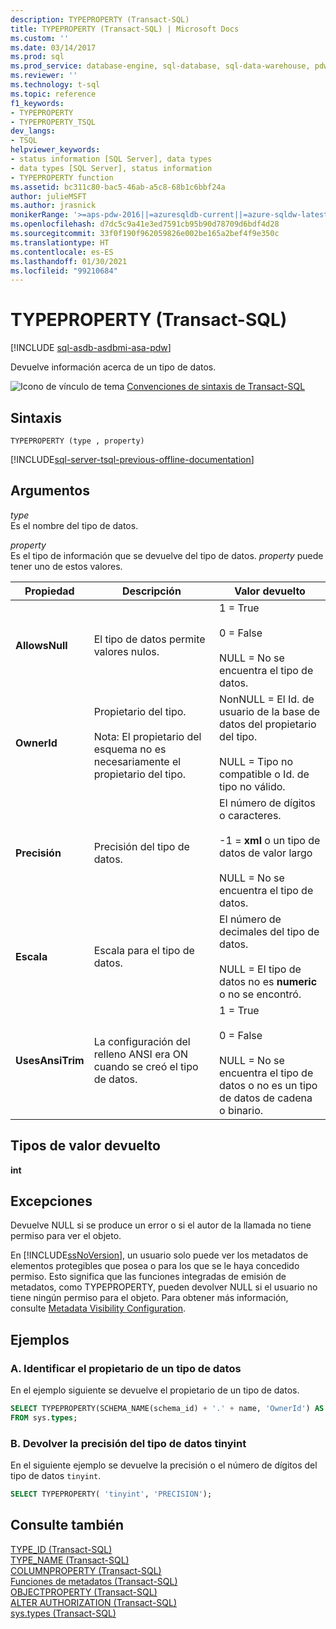 ```yaml
---
description: TYPEPROPERTY (Transact-SQL)
title: TYPEPROPERTY (Transact-SQL) | Microsoft Docs
ms.custom: ''
ms.date: 03/14/2017
ms.prod: sql
ms.prod_service: database-engine, sql-database, sql-data-warehouse, pdw
ms.reviewer: ''
ms.technology: t-sql
ms.topic: reference
f1_keywords:
- TYPEPROPERTY
- TYPEPROPERTY_TSQL
dev_langs:
- TSQL
helpviewer_keywords:
- status information [SQL Server], data types
- data types [SQL Server], status information
- TYPEPROPERTY function
ms.assetid: bc311c80-bac5-46ab-a5c8-68b1c6bbf24a
author: julieMSFT
ms.author: jrasnick
monikerRange: '>=aps-pdw-2016||=azuresqldb-current||=azure-sqldw-latest||>=sql-server-2016||>=sql-server-linux-2017||=azuresqldb-mi-current'
ms.openlocfilehash: d7dc5c9a41e3ed7591cb95b90d78709d6bdf4d28
ms.sourcegitcommit: 33f0f190f962059826e002be165a2bef4f9e350c
ms.translationtype: HT
ms.contentlocale: es-ES
ms.lasthandoff: 01/30/2021
ms.locfileid: "99210684"
---
```

# <a name="typeproperty-transact-sql"></a>TYPEPROPERTY (Transact-SQL)
[!INCLUDE [sql-asdb-asdbmi-asa-pdw](../../includes/applies-to-version/sql-asdb-asdbmi-asa-pdw.md)]

  Devuelve información acerca de un tipo de datos.  
  
 ![Icono de vínculo de tema](../../database-engine/configure-windows/media/topic-link.gif "Icono de vínculo de tema") [Convenciones de sintaxis de Transact-SQL](../../t-sql/language-elements/transact-sql-syntax-conventions-transact-sql.md)  
  
## <a name="syntax"></a>Sintaxis  
  
```syntaxsql
TYPEPROPERTY (type , property)  
```  
  
[!INCLUDE[sql-server-tsql-previous-offline-documentation](../../includes/sql-server-tsql-previous-offline-documentation.md)]

## <a name="arguments"></a>Argumentos
 *type*  
 Es el nombre del tipo de datos.  
  
 *property*  
 Es el tipo de información que se devuelve del tipo de datos. *property* puede tener uno de estos valores.  
  
|Propiedad|Descripción|Valor devuelto|  
|--------------|-----------------|--------------------|  
|**AllowsNull**|El tipo de datos permite valores nulos.|1 = True<br /><br /> 0 = False<br /><br /> NULL = No se encuentra el tipo de datos.|  
|**OwnerId**|Propietario del tipo.<br /><br /> Nota: El propietario del esquema no es necesariamente el propietario del tipo.|NonNULL = El Id. de usuario de la base de datos del propietario del tipo.<br /><br /> NULL = Tipo no compatible o Id. de tipo no válido.|  
|**Precisión**|Precisión del tipo de datos.|El número de dígitos o caracteres.<br /><br /> -1 = **xml** o un tipo de datos de valor largo<br /><br /> NULL = No se encuentra el tipo de datos.|  
|**Escala**|Escala para el tipo de datos.|El número de decimales del tipo de datos.<br /><br /> NULL = El tipo de datos no es **numeric** o no se encontró.|  
|**UsesAnsiTrim**|La configuración del relleno ANSI era ON cuando se creó el tipo de datos.|1 = True<br /><br /> 0 = False<br /><br /> NULL = No se encuentra el tipo de datos o no es un tipo de datos de cadena o binario.|  
  
## <a name="return-types"></a>Tipos de valor devuelto  
 **int**  
  
## <a name="exceptions"></a>Excepciones  
 Devuelve NULL si se produce un error o si el autor de la llamada no tiene permiso para ver el objeto.  
  
 En [!INCLUDE[ssNoVersion](../../includes/ssnoversion-md.md)], un usuario solo puede ver los metadatos de elementos protegibles que posea o para los que se le haya concedido permiso. Esto significa que las funciones integradas de emisión de metadatos, como TYPEPROPERTY, pueden devolver NULL si el usuario no tiene ningún permiso para el objeto. Para obtener más información, consulte [Metadata Visibility Configuration](../../relational-databases/security/metadata-visibility-configuration.md).  
  
## <a name="examples"></a>Ejemplos  
  
### <a name="a-identifying-the-owner-of-a-data-type"></a>A. Identificar el propietario de un tipo de datos  
 En el ejemplo siguiente se devuelve el propietario de un tipo de datos.  
  
```sql
SELECT TYPEPROPERTY(SCHEMA_NAME(schema_id) + '.' + name, 'OwnerId') AS owner_id, name, system_type_id, user_type_id, schema_id  
FROM sys.types;  
```  
  
### <a name="b-returning-the-precision-of-the-tinyint-data-type"></a>B. Devolver la precisión del tipo de datos tinyint  
 En el siguiente ejemplo se devuelve la precisión o el número de dígitos del tipo de datos `tinyint`.  
  
```sql
SELECT TYPEPROPERTY( 'tinyint', 'PRECISION');  
```  
  
## <a name="see-also"></a>Consulte también  
 [TYPE_ID &#40;Transact-SQL&#41;](../../t-sql/functions/type-id-transact-sql.md)   
 [TYPE_NAME &#40;Transact-SQL&#41;](../../t-sql/functions/type-name-transact-sql.md)   
 [COLUMNPROPERTY &#40;Transact-SQL&#41;](../../t-sql/functions/columnproperty-transact-sql.md)   
 [Funciones de metadatos &#40;Transact-SQL&#41;](../../t-sql/functions/metadata-functions-transact-sql.md)   
 [OBJECTPROPERTY &#40;Transact-SQL&#41;](../../t-sql/functions/objectproperty-transact-sql.md)   
 [ALTER AUTHORIZATION &#40;Transact-SQL&#41;](../../t-sql/statements/alter-authorization-transact-sql.md)   
 [sys.types &#40;Transact-SQL&#41;](../../relational-databases/system-catalog-views/sys-types-transact-sql.md)  
  
  


